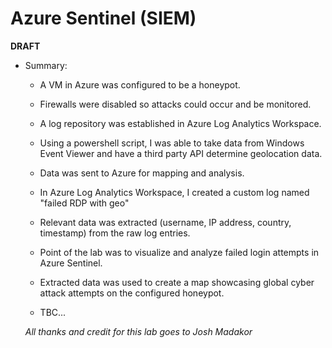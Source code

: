 # Azure Sentinel (SIEM) 

**DRAFT**
- Summary:
  - A VM in Azure was configured to be a honeypot.
  - Firewalls were disabled so attacks could occur and be monitored.
  - A log repository was established in Azure Log Analytics Workspace.
  - Using a powershell script, I was able to take data from Windows Event Viewer and have a third party API determine geolocation data.
  - Data was sent to Azure for mapping and analysis.
  - In Azure Log Analytics Workspace, I created a custom log named "failed RDP with geo"
  - Relevant data was extracted (username, IP address, country, timestamp) from the raw log entries.
  - Point of the lab was to visualize and analyze failed login attempts in Azure Sentinel.
  - Extracted data was used to create a map showcasing global cyber attack attempts on the configured honeypot.
 
  - TBC...

  *All thanks and credit for this lab goes to Josh Madakor*
